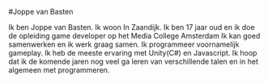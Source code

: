 #Joppe van Basten

Ik ben Joppe van Basten. Ik woon In Zaandijk. Ik ben 17 jaar oud en ik doe de opleiding game developer op het Media College Amsterdam Ik kan goed samenwerken en ik werk graag samen. Ik programmeer voornamelijk gameplay. Ik heb de meeste ervaring met Unity(C#) en Javascript. Ik hoop dat ik de komende jaren nog veel ga leren van verschillende talen en in het algemeen met programmeren.
 